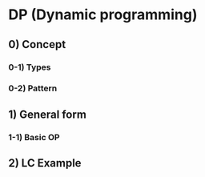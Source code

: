 # DP (Dynamic programming)  

## 0) Concept  

### 0-1) Types

### 0-2) Pattern

## 1) General form

### 1-1) Basic OP

## 2) LC Example
